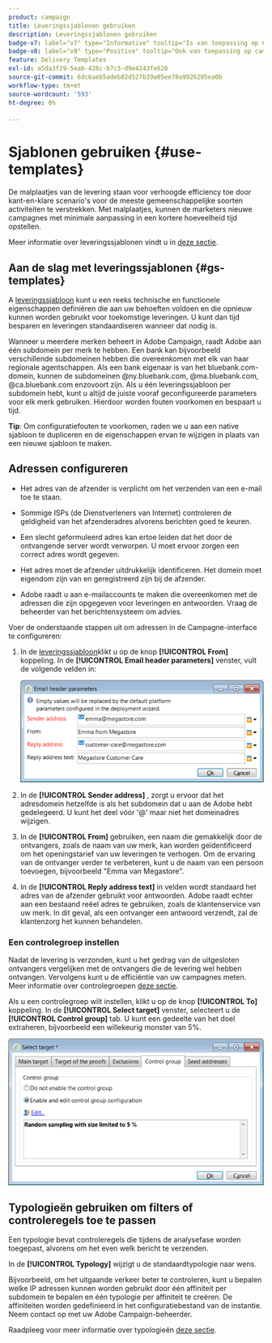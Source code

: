 ```yaml
---
product: campaign
title: Leveringssjablonen gebruiken
description: Leveringssjablonen gebruiken
badge-v7: label="v7" type="Informative" tooltip="Is van toepassing op Campaign Classic v7"
badge-v8: label="v8" type="Positive" tooltip="Ook van toepassing op campagne v8"
feature: Delivery Templates
exl-id: a5da3f29-5eab-428c-b7c3-d9e4243fe628
source-git-commit: 6dc6aeb5adeb82d527b39a05ee70a9926205ea0b
workflow-type: tm+mt
source-wordcount: '593'
ht-degree: 0%

---
```


# Sjablonen gebruiken {#use-templates}



De malplaatjes van de levering staan voor verhoogde efficiency toe door kant-en-klare scenario&#39;s voor de meeste gemeenschappelijke soorten activiteiten te verstrekken. Met malplaatjes, kunnen de marketers nieuwe campagnes met minimale aanpassing in een kortere hoeveelheid tijd opstellen.

Meer informatie over leveringssjablonen vindt u in [deze sectie](creating-a-delivery-template.md).

## Aan de slag met leveringssjablonen {#gs-templates}

A [leveringssjabloon](creating-a-delivery-template.md) kunt u een reeks technische en functionele eigenschappen definiëren die aan uw behoeften voldoen en die opnieuw kunnen worden gebruikt voor toekomstige leveringen. U kunt dan tijd besparen en leveringen standaardiseren wanneer dat nodig is.

Wanneer u meerdere merken beheert in Adobe Campaign, raadt Adobe aan één subdomein per merk te hebben. Een bank kan bijvoorbeeld verschillende subdomeinen hebben die overeenkomen met elk van haar regionale agentschappen. Als een bank eigenaar is van het bluebank.com-domein, kunnen de subdomeinen @ny.bluebank.com, @ma.bluebank.com, @ca.bluebank.com enzovoort zijn. Als u één leveringssjabloon per subdomein hebt, kunt u altijd de juiste vooraf geconfigureerde parameters voor elk merk gebruiken. Hierdoor worden fouten voorkomen en bespaart u tijd.

**Tip**: Om configuratiefouten te voorkomen, raden we u aan een native sjabloon te dupliceren en de eigenschappen ervan te wijzigen in plaats van een nieuwe sjabloon te maken.

## Adressen configureren

* Het adres van de afzender is verplicht om het verzenden van een e-mail toe te staan.

* Sommige ISPs (de Dienstverleners van Internet) controleren de geldigheid van het afzenderadres alvorens berichten goed te keuren.

* Een slecht geformuleerd adres kan ertoe leiden dat het door de ontvangende server wordt verworpen. U moet ervoor zorgen een correct adres wordt gegeven.

* Het adres moet de afzender uitdrukkelijk identificeren. Het domein moet eigendom zijn van en geregistreerd zijn bij de afzender.

* Adobe raadt u aan e-mailaccounts te maken die overeenkomen met de adressen die zijn opgegeven voor leveringen en antwoorden. Vraag de beheerder van het berichtensysteem om advies.

Voer de onderstaande stappen uit om adressen in de Campagne-interface te configureren:

1. In de [leveringssjabloon](creating-a-delivery-template.md)klikt u op de knop **[!UICONTROL From]** koppeling. In de **[!UICONTROL Email header parameters]** venster, vult de volgende velden in:

   ![](assets/d_best_practices_email_header.png)

1. In de **[!UICONTROL Sender address]** , zorgt u ervoor dat het adresdomein hetzelfde is als het subdomein dat u aan de Adobe hebt gedelegeerd. U kunt het deel vóór &#39;@&#39; maar niet het domeinadres wijzigen.

1. In de **[!UICONTROL From]** gebruiken, een naam die gemakkelijk door de ontvangers, zoals de naam van uw merk, kan worden geïdentificeerd om het openingstarief van uw leveringen te verhogen. Om de ervaring van de ontvanger verder te verbeteren, kunt u de naam van een persoon toevoegen, bijvoorbeeld &quot;Emma van Megastore&quot;.

1. In de **[!UICONTROL Reply address text]** in velden wordt standaard het adres van de afzender gebruikt voor antwoorden. Adobe raadt echter aan een bestaand reëel adres te gebruiken, zoals de klantenservice van uw merk. In dit geval, als een ontvanger een antwoord verzendt, zal de klantenzorg het kunnen behandelen.

### Een controlegroep instellen

Nadat de levering is verzonden, kunt u het gedrag van de uitgesloten ontvangers vergelijken met de ontvangers die de levering wel hebben ontvangen. Vervolgens kunt u de efficiëntie van uw campagnes meten. Meer informatie over controlegroepen [deze sectie](../../campaign/using/marketing-campaign-deliveries.md#defining-a-control-group).

Als u een controlegroep wilt instellen, klikt u op de knop **[!UICONTROL To]** koppeling. In de **[!UICONTROL Select target]** venster, selecteert u de **[!UICONTROL Control group]** tab. U kunt een gedeelte van het doel extraheren, bijvoorbeeld een willekeurig monster van 5%.

![](assets/d_best_practices_control_group.png)

## Typologieën gebruiken om filters of controleregels toe te passen

Een typologie bevat controleregels die tijdens de analysefase worden toegepast, alvorens om het even welk bericht te verzenden.

In de **[!UICONTROL Typology]** wijzigt u de standaardtypologie naar wens.

Bijvoorbeeld, om het uitgaande verkeer beter te controleren, kunt u bepalen welke IP adressen kunnen worden gebruikt door één affiniteit per subdomein te bepalen en één typologie per affiniteit te creëren. De affiniteiten worden gedefinieerd in het configuratiebestand van de instantie. Neem contact op met uw Adobe Campaign-beheerder.

Raadpleeg voor meer informatie over typologieën [deze sectie](../../campaign-opt/using/about-campaign-typologies.md).
